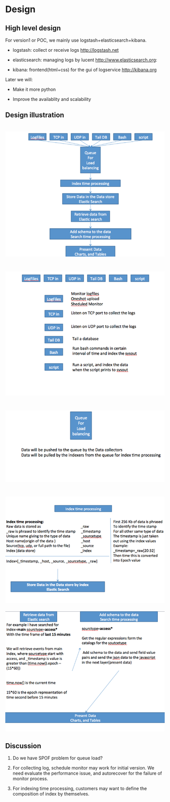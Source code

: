 Design
=========
## High level design
For version1 or POC, we mainly use logstash+elasticsearch+kibana.
- logstash: collect or receive logs
  http://logstash.net

- elasticsearch: managing logs by lucent
  http://www.elasticsearch.org: 

- kibana: frontend(html+css) for the gui of logservice
  http://kibana.org

Later we will:
- Make it more python

- Improve the availablity and scalability

## Design illustration
![](./images/design1.png)
=========
![](./images/design2.png)
=========
![](./images/design3.png)
=========
![](./images/design4.png)
=========
![](./images/design5.png)

## Discussion
1. Do we have SPOF problem for queue load?

2. For collecting log, schedule monitor may work for initial version. We need evaluate the performance issue, and autorecover for the failure of monitor process.

3. For indexing time processing, customers may want to define the composition of index by themselves.
